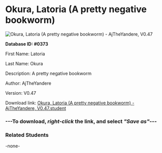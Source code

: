 # Okura, Latoria (A pretty negative bookworm)

<img src="Files/Okura, Latoria (A pretty negative bookworm).png" title="Okura, Latoria (A pretty negative bookworm) - AjTheYandere, V0.47">

**Database ID: #0373**

First Name: Latoria

Last Name: Okura

Description: A pretty negative bookworm

Author: AjTheYandere

Version: V0.47

Download link: <a href="https://raw.githubusercontent.com/Arbiter1223/Daigaku-Gurashi-Custom-Students/master/Files/Student Files/Okura%2C%20Latoria%20(A%20pretty%20negative%20bookworm)%20-%20AjTheYandere%2C%20V0.47.student">Okura, Latoria (A pretty negative bookworm) - AjTheYandere, V0.47.student</a>

### ---**To download, _right-click_ the link, and select _"Save as"_**---

### Related Students

-none-
